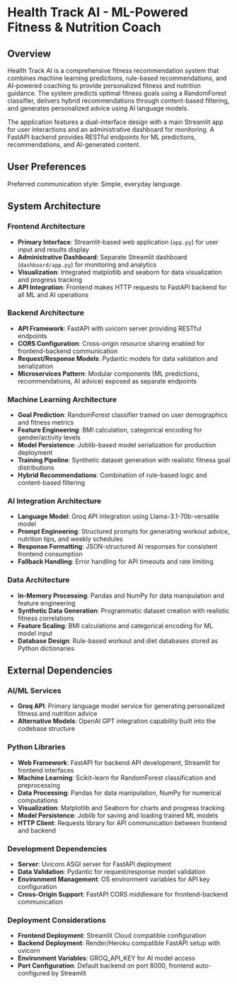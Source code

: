 # Health Track AI - ML-Powered Fitness & Nutrition Coach

## Overview

Health Track AI is a comprehensive fitness recommendation system that combines machine learning predictions, rule-based recommendations, and AI-powered coaching to provide personalized fitness and nutrition guidance. The system predicts optimal fitness goals using a RandomForest classifier, delivers hybrid recommendations through content-based filtering, and generates personalized advice using AI language models.

The application features a dual-interface design with a main Streamlit app for user interactions and an administrative dashboard for monitoring. A FastAPI backend provides RESTful endpoints for ML predictions, recommendations, and AI-generated content.

## User Preferences

Preferred communication style: Simple, everyday language.

## System Architecture

### Frontend Architecture
- **Primary Interface**: Streamlit-based web application (`app.py`) for user input and results display
- **Administrative Dashboard**: Separate Streamlit dashboard (`dashboard/app.py`) for monitoring and analytics
- **Visualization**: Integrated matplotlib and seaborn for data visualization and progress tracking
- **API Integration**: Frontend makes HTTP requests to FastAPI backend for all ML and AI operations

### Backend Architecture
- **API Framework**: FastAPI with uvicorn server providing RESTful endpoints
- **CORS Configuration**: Cross-origin resource sharing enabled for frontend-backend communication
- **Request/Response Models**: Pydantic models for data validation and serialization
- **Microservices Pattern**: Modular components (ML predictions, recommendations, AI advice) exposed as separate endpoints

### Machine Learning Architecture
- **Goal Prediction**: RandomForest classifier trained on user demographics and fitness metrics
- **Feature Engineering**: BMI calculation, categorical encoding for gender/activity levels
- **Model Persistence**: Joblib-based model serialization for production deployment
- **Training Pipeline**: Synthetic dataset generation with realistic fitness goal distributions
- **Hybrid Recommendations**: Combination of rule-based logic and content-based filtering

### AI Integration Architecture
- **Language Model**: Groq API integration using Llama-3.1-70b-versatile model
- **Prompt Engineering**: Structured prompts for generating workout advice, nutrition tips, and weekly schedules
- **Response Formatting**: JSON-structured AI responses for consistent frontend consumption
- **Fallback Handling**: Error handling for API timeouts and rate limiting

### Data Architecture
- **In-Memory Processing**: Pandas and NumPy for data manipulation and feature engineering
- **Synthetic Data Generation**: Programmatic dataset creation with realistic fitness correlations
- **Feature Scaling**: BMI calculations and categorical encoding for ML model input
- **Database Design**: Rule-based workout and diet databases stored as Python dictionaries

## External Dependencies

### AI/ML Services
- **Groq API**: Primary language model service for generating personalized fitness and nutrition advice
- **Alternative Models**: OpenAI GPT integration capability built into the codebase structure

### Python Libraries
- **Web Framework**: FastAPI for backend API development, Streamlit for frontend interfaces
- **Machine Learning**: Scikit-learn for RandomForest classification and preprocessing
- **Data Processing**: Pandas for data manipulation, NumPy for numerical computations
- **Visualization**: Matplotlib and Seaborn for charts and progress tracking
- **Model Persistence**: Joblib for saving and loading trained ML models
- **HTTP Client**: Requests library for API communication between frontend and backend

### Development Dependencies
- **Server**: Uvicorn ASGI server for FastAPI deployment
- **Data Validation**: Pydantic for request/response model validation
- **Environment Management**: OS environment variables for API key configuration
- **Cross-Origin Support**: FastAPI CORS middleware for frontend-backend communication

### Deployment Considerations
- **Frontend Deployment**: Streamlit Cloud compatible configuration
- **Backend Deployment**: Render/Heroku compatible FastAPI setup with uvicorn
- **Environment Variables**: GROQ_API_KEY for AI model access
- **Port Configuration**: Default backend on port 8000, frontend auto-configured by Streamlit